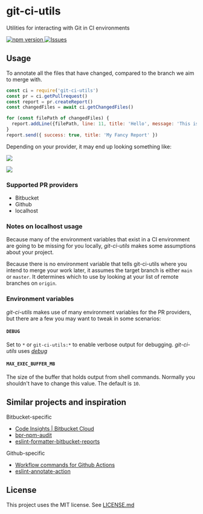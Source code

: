 # git-ci-utils

Utilities for interacting with Git in CI environments

[ ![npm version](https://img.shields.io/npm/v/git-ci-utils.svg?style=flat) ](https://npmjs.org/package/git-ci-utils "View this project on npm") [ ![Issues](https://img.shields.io/github/issues/Sleavely/git-ci-utils.svg) ](https://github.com/Sleavely/git-ci-utils/issues)

## Usage

To annotate all the files that have changed, compared to the branch we aim to merge with.

```js
const ci = require('git-ci-utils')
const pr = ci.getPullrequest()
const report = pr.createReport()
const changedFiles = await ci.getChangedFiles()

for (const filePath of changedFiles) {
  report.addLine({filePath, line: 11, title: 'Hello', message: 'This is fun' })
}
report.send({ success: true, title: 'My Fancy Report' })
```

Depending on your provider, it may end up looking something like:

![](https://i.imgur.com/Hu7pTAl.png)

![](https://i.imgur.com/MLG7L6v.png)

### Supported PR providers

* Bitbucket
* Github
* localhost

### Notes on localhost usage

Because many of the environment variables that exist in a CI environment are going to be missing for you locally, _git-ci-utils_ makes some assumptions about your project.

Because there is no environment variable that tells git-ci-utils where you intend to merge your work later, it assumes the target branch is either `main` or `master`. It determines which to use by looking at your list of remote branches on `origin`.

### Environment variables

_git-ci-utils_ makes use of many environment variables for the PR providers, but there are a few you may want to tweak in some scenarios:

#### `DEBUG`

Set to `*` or `git-ci-utils:*` to enable verbose output for debugging. _git-ci-utils_ uses [_debug_](https://github.com/debug-js/debug)

#### `MAX_EXEC_BUFFER_MB`

The size of the buffer that holds output from shell commands. Normally you shouldn't have to change this value. The default is `10`.

## Similar projects and inspiration

Bitbucket-specific

* [Code Insights | Bitbucket Cloud](https://support.atlassian.com/bitbucket-cloud/docs/code-insights/)
* [bpr-npm-audit](https://github.com/saibotsivad/bpr-npm-audit)
* [eslint-formatter-bitbucket-reports](https://github.com/spartez/eslint-formatter-bitbucket-reports)

Github-specific

* [Workflow commands for Github Actions](https://docs.github.com/en/actions/using-workflows/workflow-commands-for-github-actions#example-creating-an-annotation-for-an-error)
* [eslint-annotate-action](https://github.com/ataylorme/eslint-annotate-action)

## License

This project uses the MIT license. See [LICENSE.md](./LICENSE.md)
